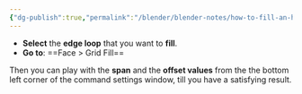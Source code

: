 ```yaml
---
{"dg-publish":true,"permalink":"/blender/blender-notes/how-to-fill-an-hole-with-quads/","noteIcon":""}
---
```


- **Select** the **edge loop** that you want to **fill**.
- **Go to**: ==Face > Grid Fill==

Then you can play with the **span** and the **offset values** from the the bottom left corner of the command settings window, till you have a satisfying result.